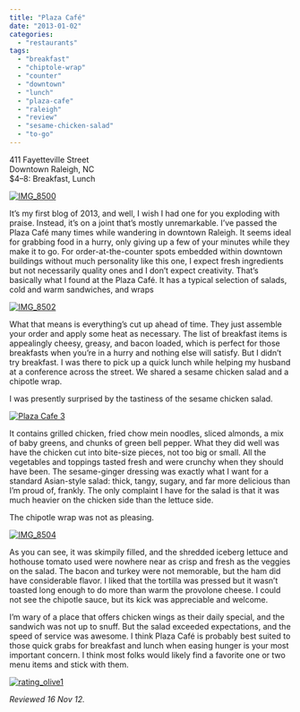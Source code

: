 ```yaml
---
title: "Plaza Café"
date: "2013-01-02"
categories: 
  - "restaurants"
tags: 
  - "breakfast"
  - "chiptole-wrap"
  - "counter"
  - "downtown"
  - "lunch"
  - "plaza-cafe"
  - "raleigh"
  - "review"
  - "sesame-chicken-salad"
  - "to-go"
---
```


411 Fayetteville Street\
Downtown Raleigh, NC\
$4–8: Breakfast, Lunch

[![IMG_8500](http://s3.amazonaws.com/thegourmez-wpmedia/2012/12/IMG_8500.jpg)](http://www.thegourmez.com/2013/01/plaza-cafe/img_8500/)

It’s my first blog of 2013, and well, I wish I had one for you exploding with praise. Instead, it’s on a joint that’s mostly unremarkable. I’ve passed the Plaza Café many times while wandering in downtown Raleigh. It seems ideal for grabbing food in a hurry, only giving up a few of your minutes while they make it to go. For order-at-the-counter spots embedded within downtown buildings without much personality like this one, I expect fresh ingredients but not necessarily quality ones and I don’t expect creativity. That’s basically what I found at the Plaza Café. It has a typical selection of salads, cold and warm sandwiches, and wraps

[![IMG_8502](http://s3.amazonaws.com/thegourmez-wpmedia/2012/12/IMG_8502.jpg)](http://www.thegourmez.com/2013/01/plaza-cafe/img_8502/)

What that means is everything’s cut up ahead of time. They just assemble your order and apply some heat as necessary. The list of breakfast items is appealingly cheesy, greasy, and bacon loaded, which is perfect for those breakfasts when you’re in a hurry and nothing else will satisfy. But I didn’t try breakfast. I was there to pick up a quick lunch while helping my husband at a conference across the street. We shared a sesame chicken salad and a chipotle wrap.

I was presently surprised by the tastiness of the sesame chicken salad.

[![Plaza Cafe 3](http://s3.amazonaws.com/thegourmez-wpmedia/2012/12/Plaza-Cafe-3.jpg)](http://www.thegourmez.com/2013/01/plaza-cafe/plaza-cafe-3/)

It contains grilled chicken, fried chow mein noodles, sliced almonds, a mix of baby greens, and chunks of green bell pepper. What they did well was have the chicken cut into bite-size pieces, not too big or small. All the vegetables and toppings tasted fresh and were crunchy when they should have been. The sesame-ginger dressing was exactly what I want for a standard Asian-style salad: thick, tangy, sugary, and far more delicious than I’m proud of, frankly. The only complaint I have for the salad is that it was much heavier on the chicken side than the lettuce side.

The chipotle wrap was not as pleasing.

[![IMG_8504](http://s3.amazonaws.com/thegourmez-wpmedia/2012/12/IMG_8504.jpg)](http://www.thegourmez.com/2013/01/plaza-cafe/img_8504/)

As you can see, it was skimpily filled, and the shredded iceberg lettuce and hothouse tomato used were nowhere near as crisp and fresh as the veggies on the salad. The bacon and turkey were not memorable, but the ham did have considerable flavor. I liked that the tortilla was pressed but it wasn’t toasted long enough to do more than warm the provolone cheese. I could not see the chipotle sauce, but its kick was appreciable and welcome.

I’m wary of a place that offers chicken wings as their daily special, and the sandwich was not up to snuff. But the salad exceeded expectations, and the speed of service was awesome. I think Plaza Café is probably best suited to those quick grabs for breakfast and lunch when easing hunger is your most important concern. I think most folks would likely find a favorite one or two menu items and stick with them.

[![rating_olive1](http://s3.amazonaws.com/thegourmez-wpmedia/2009/04/rating_olive1.gif)](http://www.thegourmez.com/2009/04/cocktail-review-the-shiki-tini/rating_olive1/)

_Reviewed 16 Nov 12._
